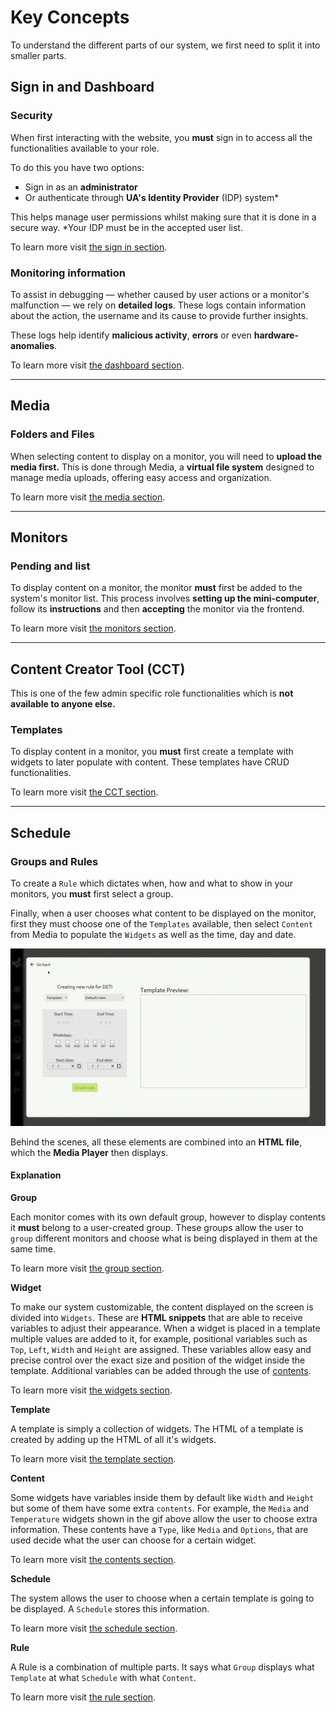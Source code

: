 # Key Concepts

To understand the different parts of our system, we first need to split it into smaller parts.

## **Sign in and Dashboard**

### Security

When first interacting with the website, you **must** sign in to access all the functionalities available to your role.  

To do this you have two options: 

- Sign in as an **administrator** 
- Or authenticate through **UA's Identity Provider** (IDP) system*

This helps manage user permissions whilst making sure that it is done in a secure way. *Your IDP must be in the accepted user list.

To learn more visit [the sign in section]().



### Monitoring information

To assist in debugging — whether caused by user actions or a monitor's malfunction — we rely on **detailed logs**. These logs contain information about the action, the username and its cause to provide further insights. 

These logs help identify **malicious activity**, **errors** or even **hardware-anomalies**. 

To learn more visit [the dashboard section]().

___

## **Media**

### Folders and Files

When selecting content to display on a monitor, you will need to **upload the media first.**
This is done through Media, a **virtual file system** designed to manage media uploads, offering easy access and organization. 

To learn more visit [the media section]().

___

## **Monitors**

### Pending and list

To display content on a monitor, the monitor **must** first be added to the system's monitor list. This process involves **setting up the mini-computer**, follow its **instructions** and then **accepting** the monitor via the frontend.

To learn more visit [the monitors section]().

___

## **Content Creator Tool (CCT)**

This is one of the few admin specific role functionalities which is **not available to anyone else.**

### Templates

To display content in a monitor, you **must** first create a template with widgets to later populate with content. These templates have CRUD functionalities.

To learn more visit [the CCT section]().

___

## **Schedule**

### Groups and Rules

To create a `Rule` which dictates when, how and what to show in your monitors, you **must** first select a group.

Finally, when a user chooses what content to be displayed on the monitor, first they must choose one of the `Templates` available, then select `Content` from Media to populate the `Widgets` as well as the time, day and date.

![Template Demonstration](../files/template-demo.gif)

Behind the scenes, all these elements are combined into an **HTML file**, which the **Media Player** then displays.

#### Explanation
**Group**

Each monitor comes with its own default group, however to display contents it **must** belong to a user-created group. These groups allow the user to `group` different monitors and choose what is being displayed in them at the same time.

To learn more visit [the group section]().

**Widget**

To make our system customizable, the content displayed on the screen is divided into `Widgets`. These are **HTML snippets** that are able to receive variables to adjust their appearance. When a widget is placed in a template multiple values are added to it, for example, positional variables such as `Top`, `Left`, `Width` and `Height` are assigned. These variables allow easy and precise control over the exact size and position of the widget inside the template.
Additional variables can be added through the use of [contents](#content).

To learn more visit [the widgets section]().

**Template**

A template is simply a collection of widgets. The HTML of a template is created by adding up the HTML of all it's widgets.

To learn more visit [the template section]().

**Content**

Some widgets have variables inside them by default like `Width` and `Height` but some of them have some extra `contents`. For example, the `Media` and `Temperature` widgets shown in the gif above allow the user to choose extra information. These contents have a `Type`, like `Media` and `Options`, that are used decide what the user can choose for a certain widget.

To learn more visit [the contents section]().

**Schedule**

The system allows the user to choose when a certain template is going to be displayed. A `Schedule` stores this information.

To learn more visit [the schedule section]().

**Rule**

A Rule is a combination of multiple parts. It says what `Group` displays what `Template` at what `Schedule` with what `Content`.

To learn more visit [the rule section]().
